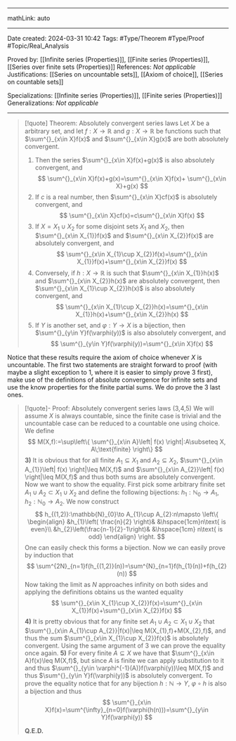 
---

mathLink: auto

---
Date created: 2024-03-31 10:42
Tags: #Type/Theorem  #Type/Proof #Topic/Real_Analysis 

Proved by: [[Infinite series (Properties)]], [[Finite series (Properties)]], [[Series over finite sets (Properties)]]
References: _Not applicable_
Justifications: [[Series on uncountable sets]], [[Axiom of choice]], [[Series on countable sets]]

Specializations: [[Infinite series (Properties)]], [[Finite series (Properties)]]
Generalizations: _Not applicable_

---  

> [!quote] Theorem: Absolutely convergent series laws
> Let $X$ be a arbitrary set, and let $f:X\to \mathbb{R}$ and $g:X\to \mathbb{R}$ be functions such that $\sum^{}_{x\in X}f(x)$ and $\sum^{}_{x\in X}g(x)$ are both absolutely convergent.
> 1. Then the series $\sum^{}_{x\in X}f(x)+g(x)$ is also absolutely convergent, and $$ \sum^{}_{x\in X}f(x)+g(x)=\sum^{}_{x\in X}f(x)+ \sum^{}_{x\in X}+g(x) $$
> 2. If $c$ is a real number, then $\sum^{}_{x\in X}cf(x)$ is absolutely convergent, and $$ \sum^{}_{x\in X}cf(x)=c\sum^{}_{x\in X}f(x) $$
> 3. If $X=X_{1}\cup X_{2}$ for some disjoint sets $X_1$ and $X_{2}$, then $\sum^{}_{x\in X_{1}}f(x)$ and $\sum^{}_{x\in X_{2}}f(x)$ are absolutely convergent, and $$ \sum^{}_{x\in X_{1}\cup X_{2}}f(x)=\sum^{}_{x\in X_{1}}f(x)+\sum^{}_{x\in X_{2}}f(x) $$
> 4. Conversely, if $h:X\to \mathbb{R}$ is such that $\sum^{}_{x\in X_{1}}h(x)$ and $\sum^{}_{x\in X_{2}}h(x)$ are absolutely convergent, then $\sum^{}_{x\in X_{1}\cup X_{2}}h(x)$ is also absolutely convergent, and $$ \sum^{}_{x\in X_{1}\cup X_{2}}h(x)=\sum^{}_{x\in X_{1}}h(x)+\sum^{}_{x\in X_{2}}h(x) $$
> 5. If $Y$ is another set, and $\varphi:Y\to X$ is a bijection, then $\sum^{}_{y\in Y}f(\varphi(y))$ is also absolutely convergent, and $$ \sum^{}_{y\in Y}f(\varphi(y))=\sum^{}_{x\in X}f(x) $$

Notice that these results require the axiom of choice whenever $X$ is uncountable.  The first two statements are straight forward to proof (with maybe a slight exception to $1$, where it is easier to simply prove $3$ first), make use of the definitions of absolute convergence for infinite sets and use the know properties for the finite partial sums. We do prove the 3 last ones.

>[!quote]- Proof: Absolutely convergent series laws (3,4,5)
>We will assume $X$ is always countable, since the finite case is trivial and the uncountable case can be reduced to a countable one using choice. We define $$ M(X,f):=\sup\left\{ \sum^{}_{x\in A}\left| f(x) \right|:A\subseteq X, A\;\text{finite}  \right\} $$
>**3)** It is obvious that for all finite $A_{1}\subseteq X_{1}$ and $A_{2}\subseteq X_{2}$, $\sum^{}_{x\in A_{1}}\left| f(x) \right|\leq M(X,f)$ and $\sum^{}_{x\in A_{2}}\left| f(x) \right|\leq M(X,f)$ and thus both sums are absolutely convergent. Now we want to show the equality. First pick some arbitrary finite set $A_{1}\cup A_{2}\subset X_{1}\cup X_{2}$ and define the following bijections: $h_{1}:\mathbb{N}_{0}\to A_{1}$, $h_{2}:\mathbb{N}_{0}\to A_{2}$. We now construct $$ h_{(1,2)}:\mathbb{N}_{0}\to A_{1}\cup A_{2}:n\mapsto \left\{ \begin{align} &h_{1}\left( \frac{n}{2} \right)& &\hspace{1cm}n\text{ is even}\\ &h_{2}\left(\frac{n-1}{2}-1\right)& &\hspace{1cm} n\text{ is odd} \end{align} \right.  $$ One can easily check this forms a bijection. Now we can easily prove by induction that $$ \sum^{2N}_{n=1}f(h_{(1,2)}(n))=\sum^{N}_{n=1}f(h_{1}(n))+f(h_{2}(n)) $$ Now taking the limit as $N$ approaches infinity on both sides and applying the definitions obtains us the wanted equality $$ \sum^{}_{x\in X_{1}\cup X_{2}}f(x)=\sum^{}_{x\in X_{1}}f(x)+\sum^{}_{x\in X_{2}}f(x) $$
>**4)** It is pretty obvious that for any finite set $A_{1}\cup A_{2}\subset X_{1}\cup X_{2}$ that $\sum^{}_{x\in A_{1}\cup A_{2}}|f(x)|\leq M(X_{1},f)+M(X_{2},f)$, and thus the sum $\sum^{}_{x\in X_{1}\cup X_{2}}f(x)$ is absolutely convergent. Using the same argument of $3$ we can prove the equality once again.
>**5)** For every finite $A\subseteq X$ we have that $\sum^{}_{x\in A}f(x)\leq M(X,f)$, but since $A$ is finite we can apply substitution to it and thus $\sum^{}_{y\in \varphi^{-1}(A)}f(\varphi(y))\leq M(X,f)$ and thus $\sum^{}_{y\in Y}f(\varphi(y))$ is absolutely convergent. To prove the equality notice that for any bijection $h:\mathbb{N}\to Y$, $\varphi\circ h$ is also a bijection and thus $$ \sum^{}_{x\in X}f(x)=\sum^{\infty}_{n=0}f(\varphi(h(n)))=\sum^{}_{y\in Y}f(\varphi(y)) $$ 
>
>**Q.E.D.**


